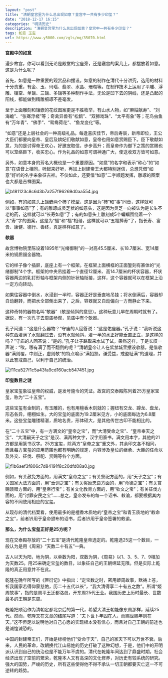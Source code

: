 ```yaml
---
layout: "post"
title: "清朝皇宫里为什么总出现如意？皇宫中一共有多少印玺？"
date: "2018-12-17 16:15"
categories: "明清历史"
description: "清朝皇宫里为什么总出现如意？皇宫中一共有多少印玺？"
tags: 如意 玉玺
url: https://www.y5000.com/zgls/mq/35070.html
---
```






**宫殿中的如意**

漫步故宫，你可以看到无论是殿堂的宝座旁，还是寝宫的案几上，都摆放着如意。这是为什么呢？

首先，如意是一种重要的观赏品和摆设。如意的制作在清代十分讲究，选用的材料十分贵重，有金、玉、玛瑙、翡翠、水晶、珊瑚等。在制作技术上运用了平雕、浮雕、镂空、单镶、三镶、多镶等多种制作手法，无论是凹下去的阴线，还是凸起的阳线，都能做到精雕细琢不差毫发。

至于上面雕刻和镶嵌的花纹图案更是不胜枚举，有山水人物，如“麻姑献寿”、“刘海蟾”、“张骞浮槎”等；奇禽异兽有“松鹤”、“双狮戏珠”、“太平有象”等；花鸟虫鱼有“万年青”、“佛手”、“鸳鸯荷花”、“鱼龙变化”等。

“如意”还是上层社会的一种高级礼品。每逢喜庆佳节，帝后寿辰，新帝即位，王公大臣们都要向皇帝、皇后及嫔妃们敬献如意，皇帝也用如意赏赐臣下。臣下敬献如意，为的是讨得帝王欢心，好邀宠取信，步步高升；而皇帝作为御下之策的赏赐也可以笼络臣下，收买忠心。作为礼品的如意可谓神通广大，使送收双方皆可如意。

另外，如意本身的芳名大概也是一个重要原因。“如意”的名字和表示“称心”的“如意”在语音上相同，听起来好听，再加上封建帝王大都特别迷信，总想凭借“如意”好听的名字来象征吉祥。不仅如此，还要借“如意”二字顺题发挥，雕琢的图案也大都是吉祥图案。

![b181123c8c6d3b7a257f96269d0aa554.jpg](https://img.y5000.com/uploads/allimg/181018/b181123c8c6d3b7a257f96269d0aa554.jpg)

例如，有的如意头上镶嵌两个柿子模型，这是因为“柿”和“事”同音，这样就可以“事事如意”了；有的雕琢成灵芝状的如意头，这是因为灵芝一向被认为是长生不老的药，这样就可以“长寿如意”了；有的如意头上雕刻成5个蝙蝠围绕着一个大“寿”字的图案，这是为“蝠”和“福”相谐，这样就可以“五福捧寿”了，指长寿、富贵、康健、德行、善终，真是样样如意了。

 **欹器**

故宫博物院里陈设着1895年“光绪御制”的一对高45.5厘米、长18.7厘米、宽14厘米的铜质镏金器物。

它的样子像个插屏，底座上有一个框架。在框架上面横框的正面錾刻有篆体的“光绪御制”4个字。框架的中央吊挂着一个直径12厘米、高14.7厘米的杯状容器，杯状容器两边的乳钉形轴与框架内侧的针状轴衔接，这样，这个容器就可以在框架上沿一定方向转动。

如果往容器中倒水，水浸到一半时，容器正好是垂直地吊挂；将水倒满后，容器却自动翻转，而把水全部倒出来了，之后，容器就又自动偏向一方而静止下来。

这种奇特的器物名叫“欹器”（欹是倾斜的意思）。这种玩意儿早在周朝时就有了。据说，有一次孔子去周庙参观，见庙中有个欹器。

孔子问道：“这是什么器物？”守庙的人回答说：“这是佑座器。”孔子说：“我听说这种东西灌满了水就翻过去，没有水就倾斜，灌一半的水正好能垂直正立，是这样的吗？”守庙的人回答说：“是的。”孔子让子路取来水试了试，果然这样，于是长叹一声说：“唉，哪有满了而不翻倒的呢？”清朝皇帝让人在紫禁城里摆设欹器，是借欹器“满则覆，中则正，虚则欹”的特点喻示“满招损，谦受益，戒盈耻满”的道理，并以此警戒自己，以利于自己的统治。

![f11ca527f1c5a43fa9cd160acb547451.jpg](https://img.y5000.com/uploads/allimg/181018/f11ca527f1c5a43fa9cd160acb547451.jpg)

 **印玺数目之谜**

皇家宝玺象征皇帝的权威，是发号施令的凭证。故宫的交泰殿陈列着25方皇家宝玺，称为“二十五宝”。

这些宝玺有金制的，有玉雕的，也有用檀香木刻就的；握纽有交龙、蹲龙、盘龙，形态各异，栩栩如生。大的宝玺的底面为19.2厘米见方，小的底面每边为6.8厘米。这些宝玺雕镂精湛，质地名贵，形体硕大，是其他传世古印不能相比的。

在“二十五宝”中，有一方满文的“皇帝之宝”，而“大清受命之宝”、“皇帝奉天之宝”、“大清嗣天子之宝”是汉、满两种文字，汉字用篆书，满文用本字，其他的21方都是用篆书汉字。25方宝玺，除两方“皇帝之宝”重文外，其余印文各不相同，而且每方宝玺的应用范围也都有明确的规定，内容涉及皇位的继承、大臣的任命以及外交、征伐、祭祀、赏赐等各个方面。

![f1b6aef3f806c7d84191f8c20dfd08a0.jpg](https://img.y5000.com/uploads/allimg/181018/f1b6aef3f806c7d84191f8c20dfd08a0.jpg)

例如，有关赦免方面的，用满文“皇帝之宝”；有关祭祀方面的，用“天子之宝”；有关国家大法方面的，用“垂训之宝”；有关奖励忠良方面的，用“命德之宝”；有关赏赐馈赠方面的，用“皇帝行宝”；有关文化教育方面的，用“钦文之宝”；有关征伐方面的，用“讨罪安民之宝”……总之，皇帝发布的每一个诏书、敕谕，都要根据其内容的不同使用相应的宝玺。

从现存的清代档案看，使用最多的是檀香木质地的“皇帝之宝”和青玉质地的“敕命之宝”，前者钤用于皇帝颁布的诏书，后者钤用于皇帝签署的敕谕。

 **那么，为什么宝玺正好是25方呢？**

现在交泰殿存放的“二十五宝”是清代乾隆皇帝选定的。乾隆选25这一个数目，一般认为是用《周易》“天数二十有五”一典。

古人以天为阳，地为阴，以单数为阳，双数为阴，《周易》以1、3、5、7、9相加为天数25。用25来确定宝玺的数目，以象征自己的王朝绵延无限。但是实际上乾隆的真正用意并不在此。

乾隆在晚年所写的《匣衍记》中指出：“定宝数之时，密用姬周故事，默祷上苍，祈我国家若得仰蒙慈佑，历二十五代以长”，“我大清得享二十有五之数”。所谓“姬周故事”，指的是周平王迁都洛邑，开东周25代王业。我国历史上历时最长、世数最多的王朝是东周。

乾隆把顺治作为清朝定都北京后的第一代，希望大清王朝能像东周那样，延续25代。然而，乾隆又在文章的结尾写道：“夫卜世卜年固在人，而赐世赐年则在天。”这不但足以说明他对自己心愿的实现根本没有信心，而且对自己王朝的前途也是诚惶诚恐的。

中国的封建帝王们，开始是标榜他们“受命于天”，自己的家天下可以万世不衰。后来，人民的革命，改朝换代江山易姓的历史打破了这种幻想，于是，他们中的开明派认识到自己的统治也是不能万年不虞的。清代在乾隆年间达到了鼎盛时期，社会经济出现了空前的繁荣，乾隆本人又有高深的文化修养，对历史有较系统的研究。强大的国势，严峻的历史，所有这些使得他不得不承认一切王朝都要灭亡这一不可逆转的趋势。
